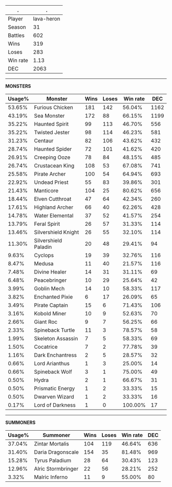 .|.
|-|-
Player|lava-heron
Season|31
Battles|602
Wins|319
Loses|283
Win rate|1.13
DEC|2063

---
**MONSTERS**

Usage%|Monster|Wins|Loses|Win rate|DEC|
-|-|-|-|-|-|
53.65%|Furious Chicken|181|142|56.04%|1162|
43.19%|Sea Monster|172|88|66.15%|1199|
35.22%|Haunted Spirit|99|113|46.70%|556|
35.22%|Twisted Jester|98|114|46.23%|581|
31.23%|Centaur|82|106|43.62%|432|
28.74%|Haunted Spider|72|101|41.62%|420|
26.91%|Creeping Ooze|78|84|48.15%|485|
26.74%|Crustacean King|108|53|67.08%|741|
25.58%|Pirate Archer|100|54|64.94%|693|
22.92%|Undead Priest|55|83|39.86%|301|
21.43%|Manticore|104|25|80.62%|656|
18.44%|Elven Cutthroat|47|64|42.34%|260|
17.61%|Highland Archer|66|40|62.26%|428|
14.78%|Water Elemental|37|52|41.57%|254|
13.79%|Feral Spirit|26|57|31.33%|114|
13.46%|Silvershield Knight|26|55|32.10%|114|
11.30%|Silvershield Paladin|20|48|29.41%|94|
9.63%|Cyclops|19|39|32.76%|116|
8.47%|Medusa|11|40|21.57%|116|
7.48%|Divine Healer|14|31|31.11%|69|
6.48%|Peacebringer|10|29|25.64%|42|
3.99%|Goblin Mech|14|10|58.33%|117|
3.82%|Enchanted Pixie|6|17|26.09%|65|
3.49%|Pirate Captain|15|6|71.43%|106|
3.16%|Kobold Miner|10|9|52.63%|70|
2.66%|Giant Roc|9|7|56.25%|66|
2.33%|Spineback Turtle|11|3|78.57%|58|
1.99%|Skeleton Assassin|7|5|58.33%|69|
1.50%|Cocatrice|7|2|77.78%|39|
1.16%|Dark Enchantress|2|5|28.57%|32|
0.66%|Lord Arianthus|1|3|25.00%|14|
0.66%|Spineback Wolf|3|1|75.00%|49|
0.50%|Hydra|2|1|66.67%|31|
0.50%|Prismatic Energy|1|2|33.33%|15|
0.50%|Dwarven Wizard|1|2|33.33%|16|
0.17%|Lord of Darkness|1|0|100.00%|17|

---
**SUMMONERS**

Usage%|Summoner|Wins|Loses|Win rate|DEC|
-|-|-|-|-|-|
37.04%|Zintar Mortalis|104|119|46.64%|636|
31.40%|Daria Dragonscale|154|35|81.48%|969|
15.28%|Tyrus Paladium|28|64|30.43%|123|
12.96%|Alric Stormbringer|22|56|28.21%|252|
3.32%|Malric Inferno|11|9|55.00%|80|
